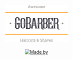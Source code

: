 <div bgcolor="red">

<h1 align="center">
	<img alt="GoStack" src=".github/logo.svg" width="200px" />
</h1>

<p align="center">
	<a href="https://www.linkedin.com/in/alexandre-souza-b18a1936/" target="_blank" rel="noopener noreferrer"><img alt="Made by" src="https://img.shields.io/badge/made%20by-Alexandre%20Soares-%23FF9000"></a>
</p>

</div>
